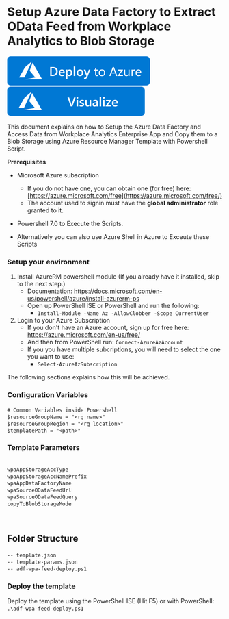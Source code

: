 
# Setup Azure Data Factory to Extract OData Feed from Workplace Analytics to Blob Storage




[![Deploy to Azure](https://raw.githubusercontent.com/Azure/azure-quickstart-templates/master/1-CONTRIBUTION-GUIDE/images/deploytoazure.svg?sanitize=true)](https://portal.azure.com/#create/Microsoft.Template/uri/https%3A%2F%2Fraw.githubusercontent.com%2Fnk-gears%2Fwpa-adf-blob-feed%2Fmaster%2Ftemplate.json)
[![Visualize](https://raw.githubusercontent.com/Azure/azure-quickstart-templates/master/1-CONTRIBUTION-GUIDE/images/visualizebutton.svg?sanitize=true)](http://armviz.io/#/?load=https://raw.githubusercontent.com/nk-gears/wpa-adf-blob-feed/master/template.json)



This document explains on how to Setup the Azure Data Factory and Access Data from Workplace Analytics Enterprise App and Copy them to a Blob Storage using  Azure Resource Manager Template with Powershell Script.

**Prerequisites**

- Microsoft Azure subscription
  - If you do not have one, you can obtain one (for free) here: [https://azure.microsoft.com/free](https://azure.microsoft.com/free/)
  - The account used to signin must have the **global administrator** role granted to it.

- Powershell 7.0 to Execute the Scripts.
- Alternatively you can also use Azure Shell in Azure to Exceute these Scripts



### Setup your environment

1. Install AzureRM powershell module (If you already have it installed, skip to the next step.)
   - Documentation: https://docs.microsoft.com/en-us/powershell/azure/install-azurerm-ps
   - Open up PowerShell ISE or PowerShell and run the following:
     - `Install-Module -Name Az -AllowClobber -Scope CurrentUser`
2. Login to your Azure Subscription
   - If you don't have an Azure account, sign up for free here: https://azure.microsoft.com/en-us/free/
   - And then from PowerShell run: `Connect-AzureAzAccount`
   - If you you have multiple subcriptions, you will need to select the one you want to use:
     - `Select-AzureAzSubscription`

The following sections explains how this will be achieved.


### Configuration Variables

```
# Common Variables inside Powershell
$resourceGroupName = "<rg name>"
$resourceGroupRegion = "<rg location>"
$templatePath = "<path>"

```

### Template Parameters

```

wpaAppStorageAccType
wpaAppStorageAccNamePrefix
wpaAppDataFactoryName
wpaSourceODataFeedUrl
wpaSourceODataFeedQuery
copyToBlobStorageMode



```


## Folder Structure
```
-- template.json
-- template-params.json
-- adf-wpa-feed-deploy.ps1

```

### Deploy the template

Deploy the template using the PowerShell ISE (Hit F5) or with PowerShell: `.\adf-wpa-feed-deploy.ps1`




